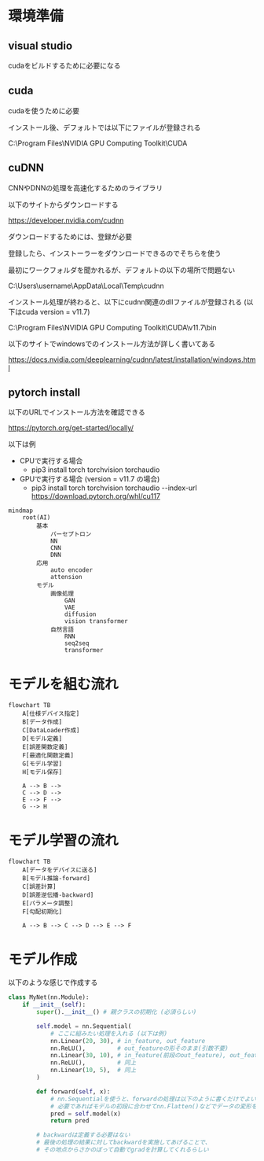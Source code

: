 # 環境準備

## visual studio
cudaをビルドするために必要になる

## cuda
cudaを使うために必要

インストール後、デフォルトでは以下にファイルが登録される

C:\Program Files\NVIDIA GPU Computing Toolkit\CUDA

## cuDNN
CNNやDNNの処理を高速化するためのライブラリ

以下のサイトからダウンロードする

https://developer.nvidia.com/cudnn

ダウンロードするためには、登録が必要

登録したら、インストーラーをダウンロードできるのでそちらを使う

最初にワークフォルダを聞かれるが、デフォルトの以下の場所で問題ない

C:\Users\username\AppData\Local\Temp\cudnn

インストール処理が終わると、以下にcudnn関連のdllファイルが登録される (以下はcuda version = v11.7)

C:\Program Files\NVIDIA GPU Computing Toolkit\CUDA\v11.7\bin

以下のサイトでwindowsでのインストール方法が詳しく書いてある

https://docs.nvidia.com/deeplearning/cudnn/latest/installation/windows.html

## pytorch install
以下のURLでインストール方法を確認できる

https://pytorch.org/get-started/locally/

以下は例

- CPUで実行する場合
  - pip3 install torch torchvision torchaudio
- GPUで実行する場合 (version = v11.7 の場合)
  - pip3 install torch torchvision torchaudio --index-url https://download.pytorch.org/whl/cu117

```mermaid
mindmap
    root(AI)
        基本
            パーセプトロン
            NN
            CNN
            DNN
        応用
            auto encoder
            attension
        モデル
            画像処理
                GAN
                VAE
                diffusion
                vision transformer
            自然言語
                RNN
                seq2seq
                transformer
```

# モデルを組む流れ

```mermaid
flowchart TB
    A[仕様デバイス指定]
    B[データ作成]
    C[DataLoader作成]
    D[モデル定義]
    E[誤差関数定義]
    F[最適化関数定義]
    G[モデル学習]
    H[モデル保存]

    A --> B --> 
    C --> D -->
    E --> F -->
    G --> H
```

# モデル学習の流れ

```mermaid
flowchart TB
    A[データをデバイスに送る]
    B[モデル推論-forward]
    C[誤差計算]
    D[誤差逆伝播-backward]
    E[パラメータ調整]
    F[勾配初期化]

    A --> B --> C --> D --> E --> F
```

# モデル作成

以下のような感じで作成する

```python
class MyNet(nn.Module):
    if __init__(self):
        super().__init__() # 親クラスの初期化 (必須らしい)

        self.model = nn.Sequential(
            # ここに組みたい処理を入れる (以下は例)
            nn.Linear(20, 30), # in_feature, out_feature
            nn.ReLU(),         # out_featureの形そのまま(引数不要)
            nn.Linear(30, 10), # in_feature(前段のout_feature), out_feature
            nn.ReLU(),         # 同上
            nn.Linear(10, 5),  # 同上
        )

        def forward(self, x):
            # nn.Sequentialを使うと、forwardの処理は以下のように書くだけでよい
            # 必要であればモデルの初段に合わせてnn.Flatten()などでデータの変形を行う
            pred = self.model(x)
            return pred

        # backwardは定義する必要はない
        # 最後の処理の結果に対してbackwardを実施してあげることで、
        # その地点からさかのぼって自動でgradを計算してくれるらしい
```